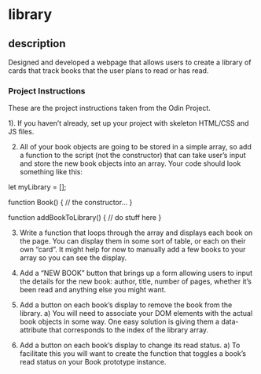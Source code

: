 # library

## description
Designed and developed a webpage that allows users to create a library of cards that track books that the user plans to read or has read.

### Project Instructions

These are the project instructions taken from the Odin Project.

1). If you haven’t already, set up your project with skeleton HTML/CSS and JS files.

2) All of your book objects are going to be stored in a simple array, so add a function to the script (not the constructor) that can take user’s input and store the new book objects into an array. Your code should look something like this:

let myLibrary = [];

function Book() {
  // the constructor...
}

function addBookToLibrary() {
  // do stuff here
}

3) Write a function that loops through the array and displays each book on the page. You can display them in some sort of table, or each on their own “card”. It might help for now to manually add a few books to your array so you can see the display.

4) Add a “NEW BOOK” button that brings up a form allowing users to input the details for the new book: author, title, number of pages, whether it’s been read and anything else you might want.

5) Add a button on each book’s display to remove the book from the library.
    a) You will need to associate your DOM elements with the actual book objects in some way. One easy solution is giving them a data-attribute that corresponds to the index of the library array.

6) Add a button on each book’s display to change its read status.
    a) To facilitate this you will want to create the function that toggles a book’s read status on your Book prototype instance.